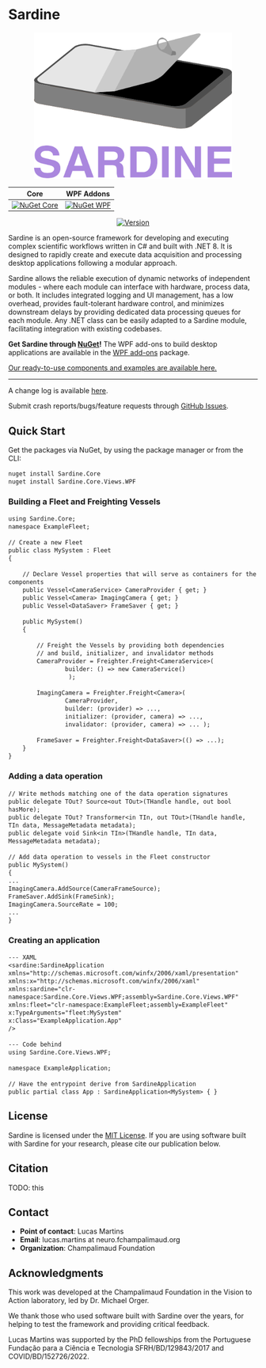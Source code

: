 # Sardine
<div align="center">
  
<img src="logo.png" width="400">

| **Core** | **WPF Addons** |
| -------- | -------------- |
| [![NuGet Core](https://img.shields.io/nuget/v/Sardine.Core.svg)](https://www.nuget.org/packages/Sardine.Core/) | [![NuGet WPF](https://img.shields.io/nuget/v/Sardine.Core.Views.WPF.svg)](https://www.nuget.org/packages/Sardine.Core.Views.WPF/) |

[![Version](https://img.shields.io/badge/Change%20Log-green)](CHANGELOG.md)
</div>

Sardine is an open-source framework for developing and executing complex scientific workflows written in C# and built with .NET 8.
It is designed to rapidly create and execute data acquisition and processing desktop applications following a modular approach. 

Sardine allows the reliable execution of dynamic networks of independent modules - where each module can interface with hardware, process data, or both.
It includes integrated logging and UI management, has a low overhead, provides fault-tolerant hardware control, and minimizes downstream delays by
providing dedicated data processing queues for each module. Any .NET class can be easily adapted to a Sardine module, facilitating integration with existing codebases.

**Get Sardine through [NuGet](https://www.nuget.org/packages/Sardine.Core/)!** The WPF add-ons to build desktop applications are available in the [WPF add-ons](https://www.nuget.org/packages/Sardine.Core.Views.WPF/) package.

[Our ready-to-use components and examples are available here.](https://github.com/orger-lab/sardine-components)

---

A change log is available [here](CHANGELOG.md).

Submit crash reports/bugs/feature requests through [GitHub Issues](https://github.com/orger-lab/sardine/issues).

## Quick Start

Get the packages via NuGet, by using the package manager or from the CLI:
```
nuget install Sardine.Core
nuget install Sardine.Core.Views.WPF
```


### Building a Fleet and Freighting Vessels
```
using Sardine.Core;
namespace ExampleFleet;

// Create a new Fleet
public class MySystem : Fleet
{

    // Declare Vessel properties that will serve as containers for the components
    public Vessel<CameraService> CameraProvider { get; }
    public Vessel<Camera> ImagingCamera { get; }
    public Vessel<DataSaver> FrameSaver { get; }

    public MySystem()
    {

        // Freight the Vessels by providing both dependencies
        // and build, initializer, and invalidator methods
        CameraProvider = Freighter.Freight<CameraService>(
				builder: () => new CameraService()
			     );

        ImagingCamera = Freighter.Freight<Camera>(
				CameraProvider,
				builder: (provider) => ...,
				initializer: (provider, camera) => ...,
				invalidator: (provider, camera) => ... );

        FrameSaver = Freighter.Freight<DataSaver>(() => ...);
    }
}

```
### Adding a data operation
```
// Write methods matching one of the data operation signatures
public delegate TOut? Source<out TOut>(THandle handle, out bool hasMore);
public delegate TOut? Transformer<in TIn, out TOut>(THandle handle, TIn data, MessageMetadata metadata);
public delegate void Sink<in TIn>(THandle handle, TIn data, MessageMetadata metadata);

// Add data operation to vessels in the Fleet constructor
public MySystem()
{
...
ImagingCamera.AddSource(CameraFrameSource);
FrameSaver.AddSink(FrameSink);
ImagingCamera.SourceRate = 100;
...
}
```

### Creating an application
```
--- XAML
<sardine:SardineApplication            
xmlns="http://schemas.microsoft.com/winfx/2006/xaml/presentation"
xmlns:x="http://schemas.microsoft.com/winfx/2006/xaml"
xmlns:sardine="clr-namespace:Sardine.Core.Views.WPF;assembly=Sardine.Core.Views.WPF"
xmlns:fleet="clr-namespace:ExampleFleet;assembly=ExampleFleet"
x:TypeArguments="fleet:MySystem"
x:Class="ExampleApplication.App"
/>

--- Code behind
using Sardine.Core.Views.WPF;

namespace ExampleApplication;

// Have the entrypoint derive from SardineApplication
public partial class App : SardineApplication<MySystem> { }
```

## License
Sardine is licensed under the [MIT License](LICENSE.md). If you are using software built with Sardine for your research, please cite our publication below.

## Citation
TODO: this

## Contact
- **Point of contact**: Lucas Martins
- **Email**: lucas.martins at neuro.fchampalimaud.org
- **Organization**: Champalimaud Foundation

## Acknowledgments
This work was developed at the Champalimaud Foundation in the Vision to Action laboratory, led by Dr. Michael Orger.

We thank those who used software built with Sardine over the years, for helping to test the framework and providing critical feedback.

Lucas Martins was supported by the PhD fellowships from the Portuguese Fundação para a Ciência e Tecnologia SFRH/BD/129843/2017 and COVID/BD/152726/2022.
